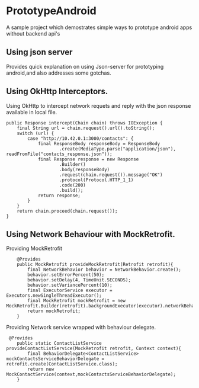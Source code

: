# PrototypeAndroid
A sample project which demostrates simple ways to prototype android apps without backend api's
## Using json server
Provides quick explanation on using Json-server for prototyping android,and also addresses some gotchas.  

## Using OkHttp Interceptors.
Using OkHttp to intercept network requets and reply with the json response available in local file.
```@Override
public Response intercept(Chain chain) throws IOException {
    final String url = chain.request().url().toString();
    switch (url) {
        case "http://10.42.0.1:3000/contacts": {
            final ResponseBody responseBody = ResponseBody
                    .create(MediaType.parse("application/json"), readFromFile("contacts_response.json"));
            final Response response = new Response
                    .Builder()
                    .body(responseBody)
                    .request(chain.request()).message("OK")
                    .protocol(Protocol.HTTP_1_1)
                    .code(200)
                    .build();
            return response;
        }
    }
    return chain.proceed(chain.request());
}
```

## Using Network Behaviour with MockRetrofit.  

Providing MockRetrofit
``` @Singleton
    @Provides
    public MockRetrofit provideMockRetrofit(Retrofit retrofit){
        final NetworkBehavior behavior = NetworkBehavior.create();
        behavior.setErrorPercent(50);
        behavior.setDelay(4, TimeUnit.SECONDS);
        behavior.setVariancePercent(10);
        final ExecutorService executor = Executors.newSingleThreadExecutor();
        final MockRetrofit mockRetrofit = new MockRetrofit.Builder(retrofit).backgroundExecutor(executor).networkBehavior(behavior).build();
        return mockRetrofit;
    }
```    
    
Providing Network service wrapped with behaviour delegate.
```
 @Provides
    public static ContactListService provideContactListService(MockRetrofit retrofit, Context context){
        final BehaviorDelegate<ContactListService> mockContactsServiceBehaviorDelegate = retrofit.create(ContactListService.class);
        return new MockContactService(context,mockContactsServiceBehaviorDelegate);
    }
```    
